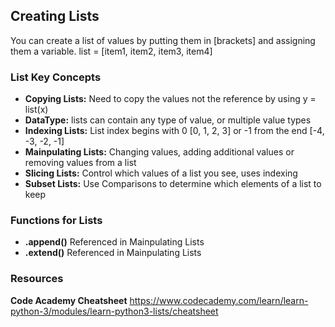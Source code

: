 ## Creating Lists 

You can create a list of values by putting them in [brackets] and assigning them a variable. 
list = [item1, item2, item3, item4] 

### List Key Concepts 
- **Copying Lists:** Need to copy the values not the reference by using y = list(x) 
- **DataType:** lists can contain any type of value, or multiple value types
- **Indexing Lists:** List index begins with 0 [0, 1, 2, 3] or -1 from the end [-4, -3, -2, -1]
- **Mainpulating Lists:** Changing values, adding additional values or removing values from a list 
- **Slicing Lists:** Control which values of a list you see, uses indexing 
- **Subset Lists:** Use Comparisons to determine which elements of a list to keep 

### Functions for Lists 
- **.append()** Referenced in Mainpulating Lists 
- **.extend()** Referenced in Mainpulating Lists 

### Resources 
**Code Academy Cheatsheet** https://www.codecademy.com/learn/learn-python-3/modules/learn-python3-lists/cheatsheet
